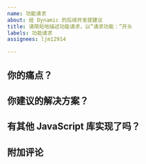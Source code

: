 ```yaml
---
name: 功能请求
about: 给 Dynamic 的后续开发提建议
title: 请简短地描述功能请求，以“请求功能：”开头
labels: 功能请求
assignees: ljm12914

---
```


## 你的痛点？

## 你建议的解决方案？

## 有其他 JavaScript 库实现了吗？

## 附加评论
